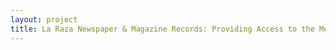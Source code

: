 ```yaml
--- 
layout: project 
title: La Raza Newspaper & Magazine Records: Providing Access to the Mexican American Civil Rights Movement
---
```



